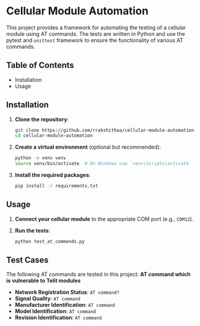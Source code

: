 # Cellular Module Automation

This project provides a framework for automating the testing of a cellular module using AT commands. The tests are written in Python and use the pytest and `unittest` framework to ensure the functionality of various AT commands.

## Table of Contents
- Installation
- Usage

## Installation

1. **Clone the repository**:
    ```sh
    git clone https://github.com/rrakshithaa/cellular-module-automation.git
    cd cellular-module-automation
    ```

2. **Create a virtual environment** (optional but recommended):
    ```sh
    python -m venv venv
    source venv/bin/activate  # On Windows use `venv\Scripts\activate`
    ```

3. **Install the required packages**:
    ```sh
    pip install -r requirements.txt
    ```

## Usage

1. **Connect your cellular module** to the appropriate COM port (e.g., `COM12`).

2. **Run the tests**:
    ```sh
    python test_at_commands.py
    ```

## Test Cases

The following AT commands are tested in this project:
**AT command which is vulnerable to Telit modules**
- **Network Registration Status**: `AT command?`
- **Signal Quality**: `AT command`
- **Manufacturer Identification**: `AT command`
- **Model Identification**: `AT command`
- **Revision Identification**: `AT command`
